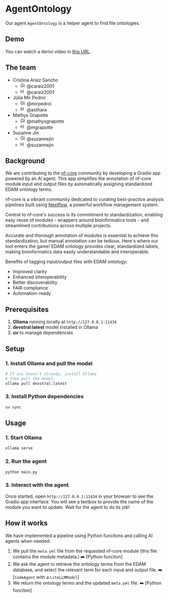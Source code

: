 # AgentOntology



Our agent `AgentOntology` is a helper agent to find file ontologies.

## Demo

You can watch a demo video in [this URL](https://www.loom.com/share/2929a2b8b976438d81f5885b6df0a992).

## The team

- Cristina Araiz Sancho 
    - <img src="https://github.com/favicon.ico" width="16" height="16" alt="GitHub"/> @caraiz2001 
    - <img src="https://huggingface.co/favicon.ico" width="16" height="16" alt="HuggingFace"/> @caraiz2001
- Júlia Mir Pedrol 
    - <img src="https://github.com/favicon.ico" width="16" height="16" alt="GitHub"/> @mirpedrol 
    - <img src="https://huggingface.co/favicon.ico" width="16" height="16" alt="HuggingFace"/> @asthara
- Mathys Grapotte 
    - <img src="https://github.com/favicon.ico" width="16" height="16" alt="GitHub"/> @mathysgrapotte 
    - <img src="https://huggingface.co/favicon.ico" width="16" height="16" alt="HuggingFace"/> @mgrapotte
- Suzanne Jin 
    - <img src="https://github.com/favicon.ico" width="16" height="16" alt="GitHub"/> @suzannejin 
    - <img src="https://huggingface.co/favicon.ico" width="16" height="16" alt="HuggingFace"/> @suzannejin

## Background

We are contributing to the [nf-core](https://nf-co.re/) community by developing a Gradio app powered by an AI agent. 
This app simplifies the annotation of nf-core module input and output files by automatically assigning standardized EDAM ontology terms.

nf-core is a vibrant community dedicated to curating best-practice analysis pipelines built using [Nextflow](https://www.nextflow.io/), a powerful workflow management system. 

Central to nf-core's success is its commitment to standardization, enabling easy reuse of modules - wrappers around bioinformatics tools - and streamlined contributions across multiple projects.

Accurate and thorough annotation of modules is essential to achieve this standardization, but manual annotation can be tedious. Here's where our tool enters the game! EDAM ontology provides clear, standardized labels, making bioinformatics data easily understandable and interoperable.

Benefits of tagging input/output files with EDAM ontology:
- Improved clarity
- Enhanced interoperability
- Better discoverability
- FAIR compliance
- Automation-ready

## Prerequisites

1. **Ollama** running locally at `http://127.0.0.1:11434`
2. **devstral:latest** model installed in Ollama
3. **uv** to manage dependencies

## Setup

### 1. Install Ollama and pull the model
```bash
# If you haven't already, install Ollama
# Then pull the model:
ollama pull devstral:latest
```

### 3. Install Python dependencies
```bash
uv sync
```

## Usage

### 1. Start Ollama
```bash
ollama serve
```

### 2. Run the agent
```bash
python main.py
```

### 3. Interact with the agent

Once started, open `http://127.0.0.1:11434` in your browser to see the Gradio app interface.
You will see a textbox to provide the name of the module you want to update.
Wait for the agent to do its job!

## How it works

We have implemented a pipeline using Python funcitons and calling AI agents when needed.

1. We pull the `meta.yml` file from the requested nf-core module (this file contains the module metadata.) ➡️ [Python funciton]
2. We ask the agent to retrieve the ontology terms from the EDAM database, and select the relevant term for each input and output file. ➡️ [`CodeAgent` with a `LiteLLMModel`]
3. We return the ontology terms and the updated `meta.yml` file. ➡️ [Python funciton]

